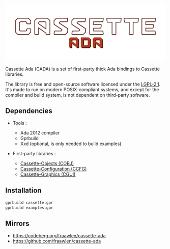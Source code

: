 <p align="center"><img src="./extras/banner.svg"></p>

Cassette Ada (CADA) is a set of first-party thick Ada bindings to Cassette libraries.

The library is free and open-source software licensed under the [LGPL-2.1](https://www.gnu.org/licenses/old-licenses/lgpl-2.1.html). It's made to run on modern POSIX-compliant systems, and except for the compiler and build system, is not dependent on third-party software.

Dependencies
------------

- Tools :

	- Ada 2012 compiler
	- Gprbuild
	- Xxd (optional, is only needed to build examples)

- First-party libraries :

	- [Cassette-Objects (COBJ)](https://codeberg.org/fraawlen/cassette-objects)
	- [Cassette-Configuration (CCFG)](https://codeberg.org/fraawlen/cassette-configuration)
	- [Cassette-Graphics (CGUI)](https://codeberg.org/fraawlen/cassette-graphics)

Installation
------------

```
gprbuild cassette.gpr
gprbuild examples.gpr
```

Mirrors
-------

- https://codeberg.org/fraawlen/cassette-ada
- https://github.com/fraawlen/cassette-ada

